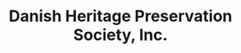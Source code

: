 ---
layout: repo
title: "Danish Heritage Preservation Society, Inc."
id: 16664
permalink: repos/16664/
---